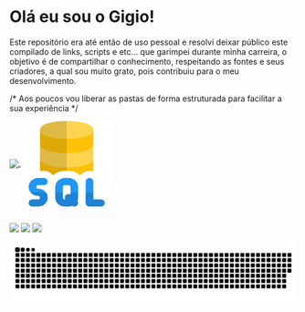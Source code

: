 # Olá eu sou o Gigio!

Este repositório era até então de uso pessoal e resolvi deixar público este compilado de links, scripts e etc... que garimpei durante minha carreira, o objetivo é de compartilhar o conhecimento, respeitando as fontes e seus criadores, a qual sou muito grato, pois contribuiu para o meu desenvolvimento. 

/* Aos poucos vou liberar as pastas de forma estruturada para facilitar a sua experiência */

 <div>
  <a href="https://github.com/GIGIOBD/SQLSERVER">
  <img align="center" height="200em" src="https://github-readme-stats.vercel.app/api?username=tbdsumare&show_icons=true&theme=dark&include_all_commits=true&count_private=true"/>
   
  <img align="center"  height="150" width="160" src="https://github.com/GIGIOBD/SQLSERVER/blob/main/sql-server.png">      
 
</div>
  
  ##
 
<div> 
  <a href="https://instagram.com/giovannitolosa" target="_blank"><img src="https://img.shields.io/badge/-Instagram-%23E4405F?style=for-the-badge&logo=instagram&logoColor=white" target="_blank"></a>
</a> 
  <a href = "mailto:giovannitolosa.dba@gmail.com"><img src="https://img.shields.io/badge/-Gmail-%23333?style=for-the-badge&logo=gmail&logoColor=white" target="_blank"></a>
  <a href="https://www.linkedin.com/in/giovannitolosa" target="_blank"><img src="https://img.shields.io/badge/-LinkedIn-%230077B5?style=for-the-badge&logo=linkedin&logoColor=white" target="_blank"></a> 
 
  ![Snake animation](https://github.com/GIGIOBD/SQLSERVER/blob/output/github-contribution-grid-snake.svg)  
 
</div>
